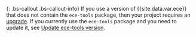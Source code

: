 {: .bs-callout .bs-callout-info}
If you use a version of {{site.data.var.ece}} that does not contain the `ece-tools` package, then your project requires an [upgrade]({{page.baseurl}}/cloud/project/ece-tools-upgrade-project.html). If you currently use the `ece-tools` package and you need to update it, see [Update ece-tools version]({{page.baseurl}}/cloud/project/ece-tools-update.html).